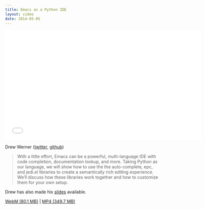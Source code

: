 ```yaml
---
title: Emacs as a Python IDE
layout: video
date: 2014-05-05
---
```


<iframe width="640" height="360" src="//www.youtube.com/embed/6BlTGPsjGJk" frameborder="0" allowfullscreen></iframe>

Drew Werner ([twitter], [github])

> With a little effort, Emacs can be a powerful, multi-language IDE
> with code completion, documentation lookup, and more. Taking Python
> as our language, we will show how to use the the auto-complete, epc,
> and jedi.el libraries to create a semantically rich editing
> experience. We’ll discuss how these libraries work together and how
> to customize them for your own setup.

Drew has also made his [slides] available.

[WebM (80.1 MB)](https://s3-us-west-2.amazonaws.com/emacsnyc/videos/emacs-as-a-python-ide.webm) |
[MP4 (349.7 MB)](https://s3-us-west-2.amazonaws.com/emacsnyc/videos/emacs-as-a-python-ide.mp4)

[twitter]: https://twitter.com/wernerdrew
[github]: https://github.com/wernerandrew
[slides]: /assets/documents/using-emacs-as-a-python-ide.pdf

